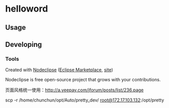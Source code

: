 

# helloword



## Usage



## Developing



### Tools

Created with [Nodeclipse](https://github.com/Nodeclipse/nodeclipse-1)
 ([Eclipse Marketplace](http://marketplace.eclipse.org/content/nodeclipse), [site](http://www.nodeclipse.org))   

Nodeclipse is free open-source project that grows with your contributions.

页面风格统一使用：http://a.yeepay.com/jforum/posts/list/236.page


scp -r /home/chunchun/opt/Auto/pretty_dev/  root@172.17.103.132:/opt/pretty


